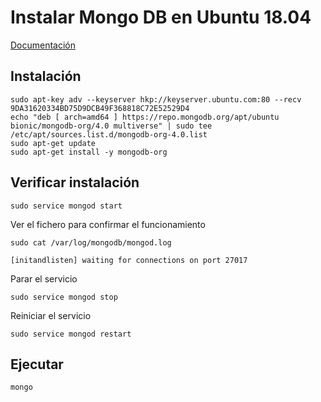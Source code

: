 # Instalar Mongo DB en Ubuntu 18.04

[Documentación](https://docs.mongodb.com/manual/tutorial/install-mongodb-on-ubuntu/)

## Instalación

```
sudo apt-key adv --keyserver hkp://keyserver.ubuntu.com:80 --recv 9DA31620334BD75D9DCB49F368818C72E52529D4
echo "deb [ arch=amd64 ] https://repo.mongodb.org/apt/ubuntu bionic/mongodb-org/4.0 multiverse" | sudo tee /etc/apt/sources.list.d/mongodb-org-4.0.list
sudo apt-get update
sudo apt-get install -y mongodb-org
```
## Verificar instalación
```
sudo service mongod start
```
Ver el fichero para confirmar el funcionamiento
```
sudo cat /var/log/mongodb/mongod.log

[initandlisten] waiting for connections on port 27017
```

Parar el servicio
```
sudo service mongod stop
```
Reiniciar el servicio 
```
sudo service mongod restart
```

## Ejecutar
```
mongo
```
